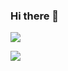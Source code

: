 ### Hi there 👋

<!-- Ref https://github.com/antonkomarev/github-profile-views-counter -->
![](https://komarev.com/ghpvc/?username=chendotjs)

![](https://hit.yhype.me/github/profile?user_id=5611297)

<!--
**chendotjs/chendotjs** is a ✨ _special_ ✨ repository because its `README.md` (this file) appears on your GitHub profile.

Here are some ideas to get you started:

- 🔭 I’m currently working on ...
- 🌱 I’m currently learning ...
- 👯 I’m looking to collaborate on ...
- 🤔 I’m looking for help with ...
- 💬 Ask me about ...
- 📫 How to reach me: ...
- 😄 Pronouns: ...
- ⚡ Fun fact: ...
-->
